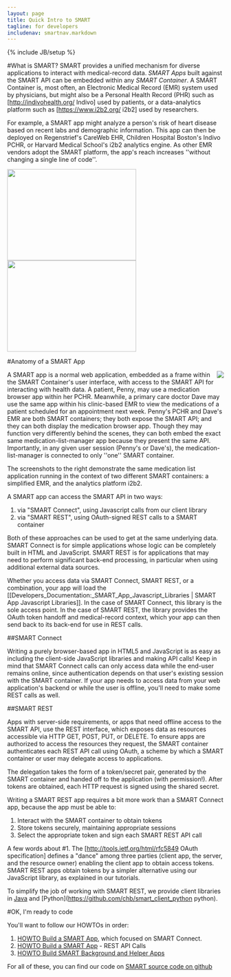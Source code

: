 ```yaml
---
layout: page
title: Quick Intro to SMART
tagline: for developers
includenav: smartnav.markdown
---
```

{% include JB/setup %}

<div id="toc"> </div>

#What is SMART?
SMART provides a unified mechanism for diverse applications to interact with medical-record data. <em>SMART Apps</em>
built against the SMART API can be embedded within any <em>SMART Container</em>. A SMART Container is, most often, an
Electronic Medical Record (EMR) system used by physicians, but might also be a Personal Health Record (PHR) such as
[http://indivohealth.org/ Indivo] used by patients, or a data-analytics platform such as [https://www.i2b2.org/ i2b2]
used by researchers.

For example, a SMART app might analyze a person's risk of heart disease based on recent labs and demographic
information. This app can then be deployed on Regenstrief's CareWeb EHR, Children Hospital Boston's Indivo PCHR, or
Harvard Medical School's i2b2 analytics engine. As other EMR vendors adopt the SMART platform, the app's reach increases
''without changing a single line of code''.

<a href="{{BASE_PATH}}/images/Demo.screenshot.smart-reference.png"><img src="{{BASE_PATH}}/images/Demo.screenshot.smart-reference.png" width="300" height="212"></a>
<a href="{{BASE_PATH}}/images/Demo.screenshot.smart-i2b2.png">
<img src="{{BASE_PATH}}/images/Demo.screenshot.smart-i2b2.png" width="300" height="212"></a>

#Anatomy of a SMART App

<img src="{{BASE_PATH}}/images/Anatomy-smart-app.png" style="float: right">

A SMART app is a normal web application, embedded as a frame within the SMART Container's user interface, with access to
the SMART API for interacting with health data. A patient, Penny, may use a medication browser app within her PCHR.
Meanwhile, a primary care doctor Dave may use the same app within his clinic-based EMR to view the medications of a
patient scheduled for an appointment next week. Penny's PCHR and Dave's EMR are both SMART containers; they both expose
the SMART API; and they can both display the medication browser app. Though they may function very differently behind
the scenes, they can both embed the exact same medication-list-manager app because they present the same API.
Importantly, in any given user session (Penny's or Dave's), the medication-list-manager is connected to only ''one''
SMART container.

The screenshots to the right demonstrate the same medication list application running in the context of two different
SMART containers: a simplified EMR, and the analytics platform i2b2.

A SMART app can access the SMART API in two ways:

1. via "SMART Connect", using Javascript calls from our client library
2. via "SMART REST", using OAuth-signed REST calls to a SMART container

Both of these approaches can be used to get at the same underlying data. SMART Connect is for simple applications whose
logic can be completely built in HTML and JavaScript. SMART REST is for applications that may need to perform
significant back-end processing, in particular when using additional external data sources.

Whether you access data via SMART Connect, SMART REST, or a combination, your app will load the
[[Developers_Documentation:_SMART_App_Javascript_Libraries |
SMART App Javascript Libraries]]. In the case of SMART Connect, this library is the sole access point. In the case of
SMART REST, the library provides the OAuth token handoff and medical-record context, which your app can then send back
to its back-end for use in REST calls. 

##SMART Connect

Writing a purely browser-based app in HTML5 and JavaScript is as easy as including the client-side JavaScript libraries
and making API calls!  Keep in mind that SMART Connect calls can only access data while the end-user remains online,
since authentication depends on that user's existing session with the SMART container. If your app needs to access data
from your web application's backend or while the user is offline, you'll need to make some REST calls as well.

##SMART REST

Apps with server-side requirements, or apps that need offline access to the SMART API, use the REST interface, which
exposes data as resources accessible via HTTP GET, POST, PUT, or DELETE.  To ensure apps are authorized to access the
resources
they request, the SMART container authenticates each REST API call using OAuth, a scheme by which a SMART container or
user may delegate
access to applications.

The delegation takes the form of a token/secret pair, generated by the SMART container and handed off to the application
(with permission!). After tokens are obtained, each HTTP request is signed using the shared secret.

Writing a SMART REST app requires a bit more work than a SMART Connect app, because the app must be able to:

1.  Interact with the SMART container to obtain tokens
2.  Store tokens securely, maintaining appropriate sessions
3.  Select the appropriate token and sign each SMART REST API call

A few words about #1.  The [http://tools.ietf.org/html/rfc5849 OAuth specification] defines a "dance" among three
parties (client app, the server, and the resource owner) enabling the client app to obtain access tokens. SMART REST
apps obtain tokens by a simpler alternative using our JavaScript library, as explained in our tutorials.

To simplify the job of working with SMART REST, we provide client libraries in
[Java](https://github.com/chb/smart_client_java) and [Python](https://github.com/chb/smart_client_python python).

#OK, I'm ready to code

You'll want to follow our HOWTOs in order:

1. [HOWTO Build a SMART App](howto/build_a_smart_app), which focused on SMART Connect.
2. [HOWTO Build a SMART App](howto/build_a_rest_app) - REST API Calls
3. [HOWTO Build SMART Background and Helper Apps](howto/background_and_helper_apps)

For all of these, you can find our code on [SMART source code on github](https://github.com/chb/)

